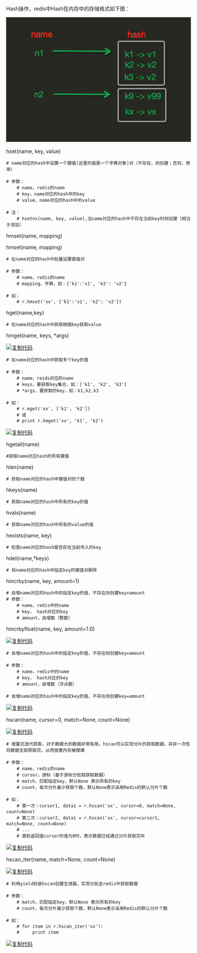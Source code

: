 



Hash操作，redis中Hash在内存中的存储格式如下图：

![![hash](file:///C:/Users/Avalon/Desktop/Django/%E5%A4%8D%E4%B9%A0/redis/img/hash.png?lastModify=1511296565)](./img/hash.png)



hset(name, key, value)



```
# name对应的hash中设置一个键值(这里的值是一个字典对象)对（不存在，则创建；否则，修改）
 
# 参数：
    # name，redis的name
    # key，name对应的hash中的key
    # value，name对应的hash中的value
 
# 注：
    # hsetnx(name, key, value),当name对应的hash中不存在当前key时则创建（相当于添加）
```



hmset(name, mapping)

hmset(name, mapping)

```
# 在name对应的hash中批量设置键值对
 
# 参数：
    # name，redis的name
    # mapping，字典，如：{'k1':'v1', 'k2': 'v2'}
 
# 如：
    # r.hmset('xx', {'k1':'v1', 'k2': 'v2'})
```



hget(name,key)

```
# 在name对应的hash中获取根据key获取value
```

hmget(name, keys, *args)

[![复制代码](https://common.cnblogs.com/images/copycode.gif)](javascript:void(0);)

```
# 在name对应的hash中获取多个key的值
 
# 参数：
    # name，reids对应的name
    # keys，要获取key集合，如：['k1', 'k2', 'k3']
    # *args，要获取的key，如：k1,k2,k3
 
# 如：
    # r.mget('xx', ['k1', 'k2'])
    # 或
    # print r.hmget('xx', 'k1', 'k2')
```

[![复制代码](https://common.cnblogs.com/images/copycode.gif)](javascript:void(0);)

hgetall(name)

```
#获取name对应hash的所有键值
```

hlen(name)

```
# 获取name对应的hash中键值对的个数
```

hkeys(name)

```
# 获取name对应的hash中所有的key的值
```

hvals(name)

```
# 获取name对应的hash中所有的value的值
```

hexists(name, key)

```
# 检查name对应的hash是否存在当前传入的key
```

hdel(name,*keys)

```
# 将name对应的hash中指定key的键值对删除
```



hincrby(name, key, amount=1)

```
# 自增name对应的hash中的指定key的值，不存在则创建key=amount
# 参数：
    # name，redis中的name
    # key， hash对应的key
    # amount，自增数（整数）
```

hincrbyfloat(name, key, amount=1.0)

[![复制代码](https://common.cnblogs.com/images/copycode.gif)](javascript:void(0);)

```
# 自增name对应的hash中的指定key的值，不存在则创建key=amount
 
# 参数：
    # name，redis中的name
    # key， hash对应的key
    # amount，自增数（浮点数）
 
# 自增name对应的hash中的指定key的值，不存在则创建key=amount
```

[![复制代码](https://common.cnblogs.com/images/copycode.gif)](javascript:void(0);)

hscan(name, cursor=0, match=None, count=None)

[![复制代码](https://common.cnblogs.com/images/copycode.gif)](javascript:void(0);)

```
# 增量式迭代获取，对于数据大的数据非常有用，hscan可以实现分片的获取数据，并非一次性将数据全部获取完，从而放置内存被撑爆
 
# 参数：
    # name，redis的name
    # cursor，游标（基于游标分批取获取数据）
    # match，匹配指定key，默认None 表示所有的key
    # count，每次分片最少获取个数，默认None表示采用Redis的默认分片个数
 
# 如：
    # 第一次：cursor1, data1 = r.hscan('xx', cursor=0, match=None, count=None)
    # 第二次：cursor2, data1 = r.hscan('xx', cursor=cursor1, match=None, count=None)
    # ...
    # 直到返回值cursor的值为0时，表示数据已经通过分片获取完毕
```

[![复制代码](https://common.cnblogs.com/images/copycode.gif)](javascript:void(0);)

hscan_iter(name, match=None, count=None)

[![复制代码](https://common.cnblogs.com/images/copycode.gif)](javascript:void(0);)

```
# 利用yield封装hscan创建生成器，实现分批去redis中获取数据
 
# 参数：
    # match，匹配指定key，默认None 表示所有的key
    # count，每次分片最少获取个数，默认None表示采用Redis的默认分片个数
 
# 如：
    # for item in r.hscan_iter('xx'):
    #     print item
```

[![复制代码](https://common.cnblogs.com/images/copycode.gif)](javascript:void(0);)

